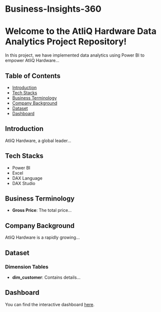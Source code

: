 # Business-Insights-360

# Welcome to the AtliQ Hardware Data Analytics Project Repository!

In this project, we have implemented data analytics using Power BI to empower AtliQ Hardware...

## Table of Contents
- [Introduction](#introduction)
- [Tech Stacks](#tech-stacks)
- [Business Terminology](#business-terminology)
- [Company Background](#company-background)
- [Dataset](#dataset)
- [Dashboard](#dashboard)

## Introduction
AtliQ Hardware, a global leader...

## Tech Stacks
- Power BI
- Excel
- DAX Language
- DAX Studio

## Business Terminology
- **Gross Price**: The total price...

## Company Background
AtliQ Hardware is a rapidly growing...

## Dataset
### Dimension Tables
- **dim_customer**: Contains details...

## Dashboard
You can find the interactive dashboard [here](#).
